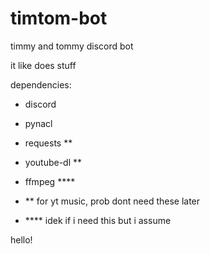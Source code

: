 # timtom-bot
timmy and tommy discord bot

it like does stuff

dependencies:
- discord
- pynacl
- requests **
- youtube-dl **
- ffmpeg ****

- ** for yt music, prob dont need these later
- **** idek if i need this but i assume

hello!
